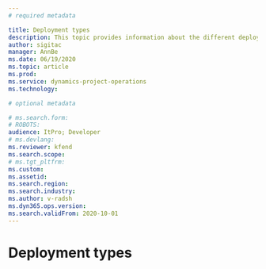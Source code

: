 ```yaml
---
# required metadata

title: Deployment types
description: This topic provides information about the different deployment types of Project operations and helps you determine which is right for your company.
author: sigitac
manager: AnnBe
ms.date: 06/19/2020
ms.topic: article
ms.prod: 
ms.service: dynamics-project-operations
ms.technology: 

# optional metadata

# ms.search.form: 
# ROBOTS: 
audience: ItPro; Developer
# ms.devlang: 
ms.reviewer: kfend
ms.search.scope: 
# ms.tgt_pltfrm: 
ms.custom: 
ms.assetid: 
ms.search.region: 
ms.search.industry: 
ms.author: v-radsh
ms.dyn365.ops.version: 
ms.search.validFrom: 2020-10-01
---
```


# Deployment types

